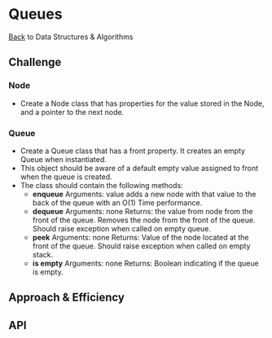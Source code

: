 # Queues
<!-- Short summary or background information -->

[Back](../../../../../../../README.md) to Data Structures & Algorithms

## Challenge
<!-- Description of the challenge -->

### Node

- Create a Node class that has properties for the value stored in the Node, and a pointer to the next node.

### Queue
- Create a Queue class that has a front property. It creates an empty Queue when instantiated.
- This object should be aware of a default empty value assigned to front when the queue is created.
- The class should contain the following methods:
  - **enqueue**
  Arguments: value
  adds a new node with that value to the back of the queue with an O(1) Time performance.
  - **dequeue**
  Arguments: none
  Returns: the value from node from the front of the queue.
  Removes the node from the front of the queue.
  Should raise exception when called on empty queue.
  - **peek**
  Arguments: none
  Returns: Value of the node located at the front of the queue.
  Should raise exception when called on empty stack.
  - **is empty**
  Arguments: none
  Returns: Boolean indicating if the queue is empty.

## Approach & Efficiency
<!-- What approach did you take? Why? What is the Big O space/time for this approach? -->

## API
<!-- Description of each method publicly available to your Stack and Queue-->
